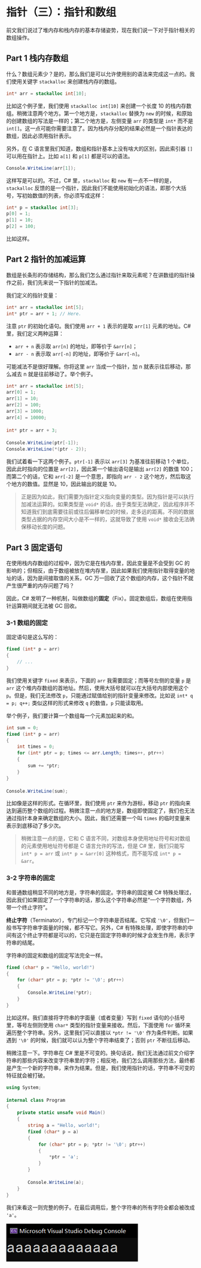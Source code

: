 # 指针（三）：指针和数组

前文我们说过了堆内存和栈内存的基本存储姿势，现在我们说一下对于指针相关的数组操作。

## Part 1 栈内存数组

什么？数组元素少？是的，那么我们是可以允许使用别的语法来完成这一点的。我们使用关键字 `stackalloc` 来创建栈内存的数组。

```csharp
int* arr = stackalloc int[10];
```

比如这个例子里，我们使用 `stackalloc int[10]` 来创建一个长度 10 的栈内存数组。稍微注意两个地方。第一个地方是，`stackalloc` 替换为 `new` 的时候，和原始的创建数组的写法是一样的；第二个地方是，左侧变量 `arr` 的类型是 `int*` 而不是 `int[]`。这一点可能你需要注意了。因为栈内存分配的结果必然是一个指针表达的数组，因此必须用指针表示。

另外，在 C 语言里我们知道，数组和指针基本上没有啥大的区别，因此索引器 `[]` 可以用在指针上。比如 `a[1]` 和 `p[1]` 都是可以的语法。

```csharp
Console.WriteLine(arr[1]);
```

这样写是可以的。不过，C# 里，`stackalloc` 和 `new` 有一点不一样的是，`stackalloc` 反馈的是一个指针，因此我们不能使用初始化的语法，即那个大括号，写初始数值的列表，你必须写成这样：

```csharp
int* p = stackalloc int[3];
p[0] = 1;
p[1] = 10;
p[2] = 100;
```

比如这样。

## Part 2 指针的加减运算

数组是长条形的存储结构，那么我们怎么通过指针来取元素呢？在讲数组的指针操作之前，我们先来说一下指针的加减法。

我们定义的指针变量：

```csharp
int* arr = stackalloc int[5];
int* ptr = arr + 1; // Here.
```

注意 `ptr` 的初始化语句。我们使用 `arr + 1` 表示的是取 `arr[1]` 元素的地址。C# 里，我们定义两种运算：

* `arr + n` 表示取 `arr[n]` 的地址，即等价于 `&arr[n]`；
* `arr - n` 表示取 `arr[-n]` 的地址，即等价于 `&arr[-n]`。

可能减法不是很好理解。你将这里 `arr` 当成一个指针，加 n 就表示往后移动，那么减去 n 就是往前移动了。举个例子。

```csharp
int* arr = stackalloc int[5];
arr[0] = 1;
arr[1] = 10;
arr[2] = 100;
arr[3] = 1000;
arr[4] = 10000;

int* ptr = arr + 3;

Console.WriteLine(ptr[-1]);
Console.WriteLine(*(ptr - 2));
```

我们试着看一下这两个例子。`ptr[-1]` 表示以 `arr[3]` 为基准往前移动 1 个单位，因此此时指向的位置是 `arr[2]`，因此第一个输出语句是输出 `arr[2]` 的数值 100；而第二个的话，它和 `arr[-2]` 是一个意思，即指向 `arr - 2` 这个地方，然后取这个地方的数值。显然是 10，因此输出的就是 10。

> 正是因为如此，我们需要为指针定义指向变量的类型。因为指针是可以执行加减法运算的。如果类型是 `void*` 的话，由于类型无法确定，因此程序并不知道我们到底需要往前或往后偏移单位的时候，走多远的距离。不同的数据类型占据的内存空间大小是不一样的，这就导致了使用 `void*` 接收会无法确保移动长度的问题。

## Part 3 固定语句

在使用栈内存数组的过程中，因为它是在栈内存里，因此变量是不会受到 GC 的影响的；但相反，由于数组被放在堆内存里，因此如果我们使用指针取得变量的地址的话，因为是间接取值的关系，GC 万一回收了这个数组的内存，这个指针不就产生很严重的内存问题了吗？

因此，C# 发明了一种机制，叫做数组的**固定**（Fix）。固定数组后，数组在使用指针运算期间就无法被 GC 回收。

### 3-1 数组的固定

固定语句是这么写的：

```csharp
fixed (int* p = arr)
{
    // ...
}
```

我们使用关键字 `fixed` 来表示，下面的 `arr` 我需要固定；而等号左侧的变量 `p` 是 `arr` 这个堆内存数组的首地址。然后，使用大括号就可以在大括号内部使用这个 `p`。但是，我们无法修改 `p`，只能通过赋值给别的指针变量来修改。比如说 `int* q = p; q++;` 类似这样的形式来修改 `q` 的数值，`p` 只能读取用。

举个例子，我们要计算一个数组每一个元素加起来的和。

```csharp
int sum = 0;
fixed (int* p = arr)
{
    int times = 0;
    for (int* ptr = p; times <= arr.Length; times++, ptr++)
    {
        sum += *ptr;
    }
}

Console.WriteLine(sum);
```

比如像是这样的形式。在循环里，我们使用 `ptr` 来作为游标，移动 `ptr` 的指向来达到遍历整个数组的过程。稍微注意一点的地方是，数组即使固定了，我们也无法通过指针本身来确定数组的大小。因此，我们还需要一个叫 `times` 的临时变量来表示到底移动了多少次。

> 稍微注意一点的是，它和 C 语言不同，对数组本身使用地址符号和对数组的元素使用地址符号都是 C 语言允许的写法，但是 C# 里，我们只能写 `int* p = arr` 或 `int* p = &arr[0]` 这种格式，而不能写成 `int* p = &arr`。

### 3-2 字符串的固定

和普通数组稍显不同的地方是，字符串的固定。字符串的固定被 C# 特殊处理过，因此我们如果固定了一个字符串的话，那么这个字符串必然是“一个字符数组，外带一个终止字符”。

**终止字符**（Terminator），专门标记一个字符串是否结尾。它写成 `'\0'`，但我们一般书写字符串字面量的时候，都不写它。另外，C# 有特殊处理，即使字符串的中间有这个终止字符都是可以的，它只是在固定字符串的时候才会发生作用，表示字符串的结尾。

字符串的固定和数组的固定写法完全一样。

```csharp
fixed (char* p = "Hello, world!")
{
    for (char* ptr = p; *ptr != '\0'; ptr++)
    {
        Console.WriteLine(*ptr);
    }
}
```

比如这样。我们直接将字符串的字面量（或者变量）写到 `fixed` 语句的小括号里，等号左侧则使用 `char*` 类型的指针变量来接收。然后，下面使用 `for` 循环来遍历整个字符串。另外，这里我们可以直接以 `*ptr != '\0'` 作为条件判断。如果遇到 `'\0'` 的时候，我们就可以认为整个字符串结束了；否则 `ptr` 不断往后移动。

稍微注意一下。字符串在 C# 里是不可变的。换句话说，我们无法通过前文介绍字符串的那些内容来改变字符串里的字符；相反地，我们怎么调用那些方法，最终都是产生一个新的字符串，来作为结果。但是，我们使用指针的话，字符串不可变的特征就会被打破。

```csharp
using System;

internal class Program
{
    private static unsafe void Main()
    {
        string a = "Hello, world!";
        fixed (char* p = a)
        {
            for (char* ptr = p; *ptr != '\0'; ptr++)
            {
                *ptr = 'a';
            }
        }

        Console.WriteLine(a);
    }
}
```

我们来看这一则完整的例子。在最后调用后，整个字符串的所有字符全都会被改成 `'a'`。

![](pic/026/026-01.png)